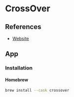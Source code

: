 # CrossOver

## References

- [Website](https://www.codeweavers.com/crossover)

## App

### Installation

#### Homebrew

```sh
brew install --cask crossover
```
